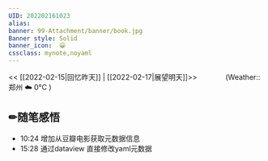 ```yaml
---
UID: 202202161023 
alias:
banner: 99-Attachment/banner/book.jpg 
Banner style: Solid
banner_icon:  😀
cssclass: mynote,noyaml
---
```

<< [[2022-02-15|回忆昨天]] | [[2022-02-17|展望明天]]>>　　　　(Weather::郑州 ☁️   0°C
)

## ✏随笔感悟

- 10:24 增加从豆瓣电影获取元数据信息
- 15:28 通过dataview 直接修改yaml元数据<br>